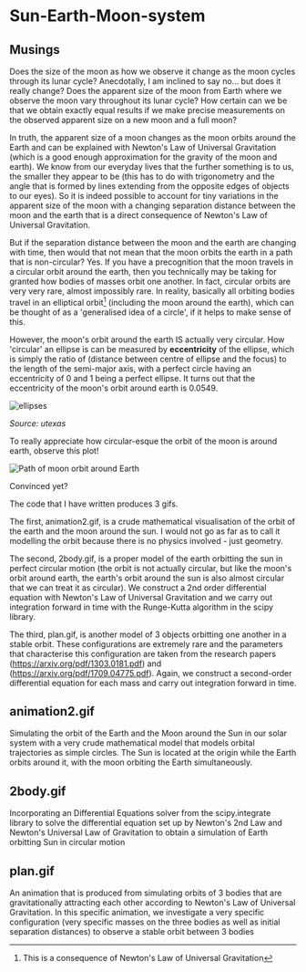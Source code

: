 # Sun-Earth-Moon-system
## Musings
Does the size of the moon as how we observe it change as the moon cycles through its lunar cycle? Anecdotally, I am inclined to say no... but does it really change? Does the apparent size of the moon from Earth where we observe the moon vary throughout its lunar cycle? How certain can we be that we obtain exactly equal results if we make precise measurements on the observed apparent size on a new moon and a full moon? 

In truth, the apparent size of a moon changes as the moon orbits around the Earth and can be explained with Newton's Law of Universal Gravitation (which is a good enough approximation for the gravity of the moon and earth). We know from our everyday lives that the further something is to us, the smaller they appear to be (this has to do with trigonometry and the angle that is formed by lines extending from the opposite edges of objects to our eyes). So it is indeed possible to account for tiny variations in the apparent size of the moon with a changing separation distance between the moon and the earth that is a direct consequence of Newton's Law of Universal Gravitation. 

But if the separation distance between the moon and the earth are changing with time, then would that not mean that the moon orbits the earth in a path that is non-circular? Yes. If you have a precognition that the moon travels in a circular orbit around the earth, then you technically may be taking for granted how bodies of masses orbit one another. In fact, circular orbits are very very rare, almost impossibly rare. In reality, basically all orbiting bodies travel in an elliptical orbit[^1] (including the moon around the earth), which can be thought of as a 'generalised idea of a circle', if it helps to make sense of this.

However, the moon's orbit around the earth IS actually very circular. How 'circular' an ellipse is can be measured by **eccentricity** of the ellipse, which is simply the ratio of (distance between centre of ellipse and the focus) to the length of the semi-major axis, with a perfect circle having an eccentricity of 0 and 1 being a perfect ellipse. It turns out that the eccentricity of the moon's orbit around earth is $0.0549$.

![ellipses](https://github.com/Sealbatter/Sun-Earth-Moon-system/assets/85449286/93803c3d-8eba-454d-b2ce-986df521a680)

*Source: utexas*

To really appreciate how circular-esque the orbit of the moon is around earth, observe this plot!

![Path of moon orbit around Earth](https://github.com/Sealbatter/Sun-Earth-Moon-system/assets/85449286/829e5e6c-80ad-4da1-bc00-d784093649b1)

Convinced yet?

The code that I have written produces 3 gifs.

The first, animation2.gif, is a crude mathematical visualisation of the orbit of the earth and the moon around the sun. I would not go as far as to call it modelling the orbit because there is no physics involved - just geometry.

The second, 2body.gif, is a proper model of the earth orbitting the sun in perfect circular motion (the orbit is not actually circular, but like the moon's orbit around earth, the earth's orbit around the sun is also almost circular that we can treat it as circular). We construct a 2nd order differential equation with Newton's Law of Universal Gravitation and we carry out integration forward in time with the Runge-Kutta algorithm in the scipy library. 

The third, plan.gif, is another model of 3 objects orbitting one another in a stable orbit. These configurations are extremely rare and the parameters that characterise this configuration are taken from the research papers (https://arxiv.org/pdf/1303.0181.pdf) and (https://arxiv.org/pdf/1709.04775.pdf). Again, we construct a second-order differential equation for each mass and carry out integration forward in time.


[^1]: This is a consequence of Newton's Law of Universal Gravitation

## animation2.gif
Simulating the orbit of the Earth and the Moon around the Sun in our solar system with a very crude mathematical model that models orbital trajectories as simple circles. 
The Sun is located at the origin while the Earth orbits around it, with the moon orbiting the Earth simultaneously.

## 2body.gif
Incorporating an Differential Equations solver from the scipy.integrate library to solve the differential equation set up by Newton's 2nd Law and Newton's Universal Law of Gravitation to obtain a simulation of Earth orbitting Sun in circular motion

## plan.gif
An animation that is produced from simulating orbits of 3 bodies that are gravitationally attracting each other according to Newton's Law of Universal Gravitation. In this specific animation, we investigate a very specific configuration (very specific masses on the three bodies as well as initial separation distances) to observe a stable orbit between 3 bodies
